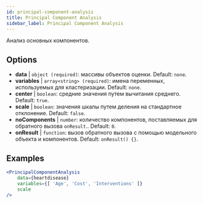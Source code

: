 ```yaml
---
id: principal-component-analysis
title: Principal Component Analysis
sidebar_label: Principal Component Analysis
---
```


Анализ основных компонентов.

## Options

* __data__ | `object (required)`: массивы объектов оценки. Default: `none`.
* __variables__ | `array<string> (required)`: имена переменных, используемых для кластеризации. Default: `none`.
* __center__ | `boolean`: средние значения путем вычитания среднего. Default: `true`.
* __scale__ | `boolean`: значения шкалы путем деления на стандартное отклонение. Default: `false`.
* __noComponents__ | `number`: количество компонентов, поставляемых для обратного вызова `onResult`.. Default: `0`.
* __onResult__ | `function`: вызов обратного вызова с помощью модельного объекта и компонентов. Default: `onResult() {}`.


## Examples

```jsx live
<PrincipalComponentAnalysis 
    data={heartdisease} 
    variables={[ 'Age', 'Cost', 'Interventions' ]}
    scale
/>
```

